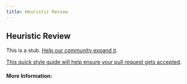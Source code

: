 ```yaml
---
title: Heuristic Review
---
```


## Heuristic Review

This is a stub. [Help our community expand it](https://github.com/freeCodeCamp/guide-articles/tree/master/articles/Design/Product-Design/Heuristic-Review/index.md).

[This quick style guide will help ensure your pull request gets accepted](https://github.com/freeCodeCamp/guide-articles/blob/master/README.md).

<!-- The article goes here, in GitHub-flavored Markdown. Feel free to add YouTube videos, images, and CodePen/JSBin embeds  -->

#### More Information:
<!-- Please add any articles you think might be helpful to read before writing the article -->


